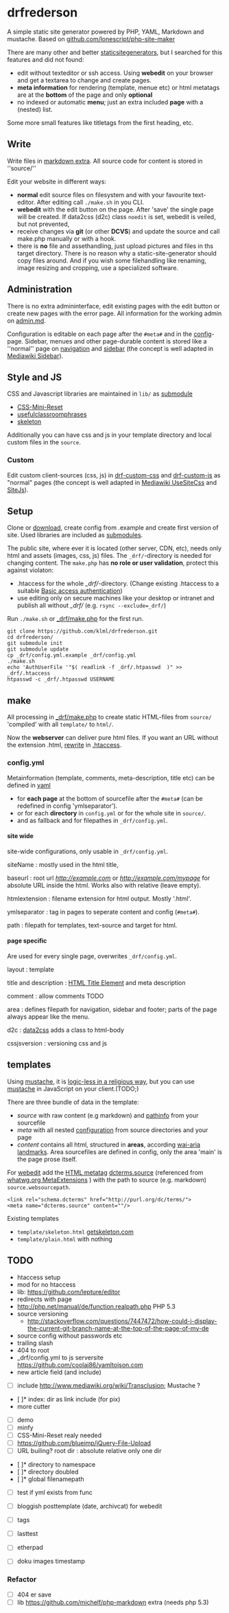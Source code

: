 drfrederson
=====

A simple static site generator powered by PHP, YAML, Markdown and mustache. Based on [github.com/lonescript/php-site-maker](http://github.com/lonescript/php-site-maker)


There are many other and better [staticsitegenerators](http://staticsitegenerators.net), but I searched for this features and did not found:

* edit without texteditor or ssh access. Using __webedit__ on your browser and get a textarea to change and create pages.
* __meta information__ for rendering (template, menue etc) or html metatags are at the __bottom__ of the page and only __optional__
* no indexed or automatic __menu__; just an extra included __page__ with a (nested) list.

Some more small features like titletags from the first heading, etc.

## Write

Write files in [markdown extra](http://michelf.ca/projects/php-markdown/extra/).
All source code for content is stored in ''source/''

Edit your website in different ways:

* __normal__ edit source files on filesystem and with your favourite text-editor. After editing call `./make.sh` in you CLI.
* __webedit__ with the edit button on the page. After 'save' the single page will be created. If data2css (d2c) class `noedit` is set, webedit is veiled, but not prevented,
* receive changes via __git__ (or other __DCVS__) and update the source and call make.php manually or with a hook.
* there is __no__ file and assethandling, just upload pictures and files in ths target directory. There is no reason why a static-site-generator should copy files around. And if you wish some filehandling like renaming, image resizing and cropping, use a specialized software.


## Administration

There is no extra admininterface, edit existing pages with the edit button or create new pages with the error page. All information for the working admin on [admin.md](source/admin.md).

Configuration is editable on each page after the `#meta#` and in the [config](config)-page.
Sidebar, menues and other page-durable content is stored like a ''normal'' page on [navigation](source/area/navigation.md) and [sidebar](source/area/sidebar.md) (the concept is well adapted in [Mediawiki Sidebar](https://www.mediawiki.org/wiki/Manual:Interface/Sidebar)).

## Style and JS

CSS and Javascript libraries are maintained in `lib/` as [submodule](http://git-scm.com/book/en/Git-Tools-Submodules)

* [CSS-Mini-Reset](https://github.com/vladocar/CSS-Mini-Reset/)
* [usefulclassroomphrases](https://github.com/klml/usefulclassroomphrases)
* [skeleton](https://github.com/dhg/Skeleton)

Additionally you can have css and js in your template directory and local custom files in the `source`.

### Custom

Edit custom client-sources (css, js) in [drf-custom-css](source/drf-custom-css.css) and [drf-custom-js](source/drf-custom-js.js) as "normal" pages
(the concept is well adapted in [Mediawiki UseSiteCss](https://www.mediawiki.org/wiki/Manual:$wgUseSiteCss) and [SiteJs](https://www.mediawiki.org/wiki/Manual:%24wgUseSiteJs)).


## Setup

Clone or [download](https://github.com/klml/drfrederson/archive/master.zip), create config from .example and create first version of site.
Used libraries are included as [submodules](http://git-scm.com/book/en/Git-Tools-Submodules).

The public site, where ever it is located (other server, CDN, etc), needs only html and assets (images, css, js) files.
The `_drf/`-directory is needed for changing content. The `make.php` has **no role or user validation**, protect this against violaton:

* .htaccess for the whole *_drf/*-directory. (Change existing .htaccess to a suitable [Basic access authentication](http://en.wikipedia.org/wiki/Basic_access_authentication))
* use editing only on secure machines like your desktop or intranet and publish all without *_drf/* (e.g. `rsync --exclude=_drf/`)

Run `./make.sh` or [_drf/make.php](_drf/make.php) for the first run.

```
git clone https://github.com/klml/drfrederson.git
cd drfrederson/
git submodule init
git submodule update 
cp _drf/config.yml.example _drf/config.yml
./make.sh
echo 'AuthUserFile '"$( readlink -f _drf/.htpasswd  )" >> _drf/.htaccess
htpasswd -c _drf/.htpasswd USERNAME
```

## make

All processing in [_drf/make.php](_drf/make.php) to create static HTML-files from `source/` 'compiled' with all `template/` to `html/`.

Now the __webserver__ can deliver pure html files. If you want an URL without the extension .html, [rewrite](http://stackoverflow.com/questions/10245032/url-rewrite-remove-html/10279744#10279744) in [.htaccess](.htaccess).

### config.yml

Metainformation (template, comments, meta-description, title etc) can be defined in [yaml](http://www.yaml.org/spec/1.2/spec.html)

* for __each page__ at the bottom of sourcefile after the `#meta#` (can be redefined in config 'ymlseparator').
* or for each __directory__ in `config.yml` or for the whole site in `source/`.
* and as fallback and for filepathes in `_drf/config.yml`.

#### site wide

site-wide configurations, only usable in `_drf/config.yml`.

siteName
: mostly used in the html title,  

baseurl
: root url *http://example.com* or *http://example.com/mypage* for absolute URL inside the html. Works also with relative (leave empty).

htmlextension
: filename extension for html output. Mostly '.html'.

ymlseparator
: tag in pages to seperate content and config (`#meta#`).

path
: filepath for templates, text-source and target for html.

#### page specific

Are used for every single page, overwrites `_drf/config.yml`.

layout
: template

title and description
: [HTML Title Element](https://developer.mozilla.org/en-US/docs/Web/HTML/Element/title) and meta description

comment
: allow comments TODO

area
: defines filepath for navigation, sidebar and footer; parts of the page always appear like the menu.

d2c
: [data2css](http://umija.org/howto:data2css) adds a class to html-body

cssjsversion
: versioning css and js


## templates

Using [mustache](https://github.com/bobthecow/mustache.php), it is [logic-less in a religious way](http://upstatement.com/blog/2013/10/comparing-php-template-languages-for-wordpresss/), but you can use [mustache](http://mustache.github.io/) in JavaScript on your client.(TODO;)

There are three bundle of data in the template:

* *source* with raw content (e.g markdown) and [pathinfo](http://php.net/manual/de/function.pathinfo.php) from your sourcefile
* *meta* with all nested [configuration](#configyml) from source directories and your page
* *content* contains all html, structured in __areas__, according [wai-aria landmarks](http://www.w3.org/TR/wai-aria/roles#landmark). Area sourcefiles are defined in config, only the area 'main' is the page prose itself.

For [webedit](#Write) add the [HTML metatag](http://www.w3.org/wiki/HTML/Elements/meta) [dcterms.source](http://dublincore.org/documents/dcmi-terms/#terms-source) (referenced from [whatwg.org MetaExtensions](http://wiki.whatwg.org/wiki/MetaExtensions#Registered_Extensions) ) with the path to source (e.g. markdown) `source.websourcepath`.

```
<link rel="schema.dcterms" href="http://purl.org/dc/terms/">
<meta name="dcterms.source" content=""/>
```

Existing templates

* `template/skeleton.html` [getskeleton.com](http://www.getskeleton.com)
* `template/plain.html` with nothing


## TODO

- htaccess setup
- mod for no htaccess
- lib: https://github.com/lepture/editor
- redirects with page
- http://php.net/manual/de/function.realpath.php PHP 5.3
- source versioning
  - http://stackoverflow.com/questions/7447472/how-could-i-display-the-current-git-branch-name-at-the-top-of-the-page-of-my-de
- source config without passwords etc
- trailing slash
- 404 to root
- _drf/config.yml to js serversite https://github.com/coolaj86/yamltojson.com
- new article field (and include)
- [ ] include http://www.mediawiki.org/wiki/Transclusion; Mustache ?
- [ ]* index: dir as link include (for pix)
- more cutter
- [ ] demo
- [ ] minfy
- [ ] CSS-Mini-Reset realy needed
- [ ] https://github.com/blueimp/jQuery-File-Upload
- [ ] URL builing? root dir : absolute relative only one dir
- [ ]* directory to namespace
- [ ]* directory doubled
- [ ]* global filenamepath
- [ ] test if yml exists from func
- [ ] bloggish posttemplate (date, archivcat) for webedit
- [ ] tags
- [ ] lasttest
- [ ] etherpad
- [ ] doku images timestamp


### Refactor

- [ ] 404 er save
- [ ] lib https://github.com/michelf/php-markdown extra (needs php 5.3)
